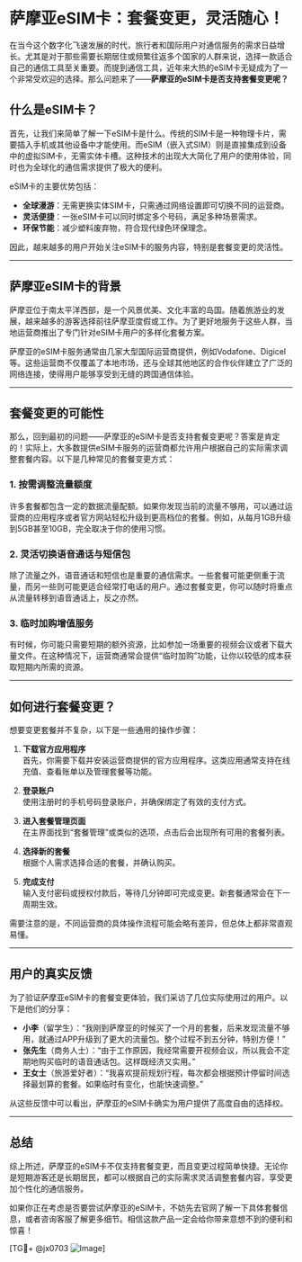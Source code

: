# 萨摩亚eSIM卡：套餐变更，灵活随心！

在当今这个数字化飞速发展的时代，旅行者和国际用户对通信服务的需求日益增长。尤其是对于那些需要长期居住或频繁往返多个国家的人群来说，选择一款适合自己的通信工具至关重要。而提到通信工具，近年来大热的eSIM卡无疑成为了一个非常受欢迎的选择。那么问题来了——**萨摩亚的eSIM卡是否支持套餐变更呢？**

## 什么是eSIM卡？

首先，让我们来简单了解一下eSIM卡是什么。传统的SIM卡是一种物理卡片，需要插入手机或其他设备中才能使用。而eSIM（嵌入式SIM）则是直接集成到设备中的虚拟SIM卡，无需实体卡槽。这种技术的出现大大简化了用户的使用体验，同时也为全球化的通信需求提供了极大的便利。

eSIM卡的主要优势包括：

- **全球漫游**：无需更换实体SIM卡，只需通过网络设置即可切换不同的运营商。
- **灵活便捷**：一张eSIM卡可以同时绑定多个号码，满足多种场景需求。
- **环保节能**：减少塑料废弃物，符合现代绿色环保理念。

因此，越来越多的用户开始关注eSIM卡的服务内容，特别是套餐变更的灵活性。

---

## 萨摩亚eSIM卡的背景

萨摩亚位于南太平洋西部，是一个风景优美、文化丰富的岛国。随着旅游业的发展，越来越多的游客选择前往萨摩亚度假或工作。为了更好地服务于这些人群，当地运营商推出了专门针对eSIM卡用户的多样化套餐方案。

萨摩亚的eSIM卡服务通常由几家大型国际运营商提供，例如Vodafone、Digicel等。这些运营商不仅覆盖了本地市场，还与全球其他地区的合作伙伴建立了广泛的网络连接，使得用户能够享受到无缝的跨国通信体验。

---

## 套餐变更的可能性

那么，回到最初的问题——萨摩亚的eSIM卡是否支持套餐变更呢？答案是肯定的！实际上，大多数提供eSIM卡服务的运营商都允许用户根据自己的实际需求调整套餐内容。以下是几种常见的套餐变更方式：

### 1. **按需调整流量额度**
许多套餐都包含一定的数据流量配额。如果你发现当前的流量不够用，可以通过运营商的应用程序或者官方网站轻松升级到更高档位的套餐。例如，从每月1GB升级到5GB甚至10GB，完全取决于你的使用习惯。

### 2. **灵活切换语音通话与短信包**
除了流量之外，语音通话和短信也是重要的通信需求。一些套餐可能更侧重于流量，而另一些则可能更适合经常打电话的用户。通过套餐变更，你可以随时将重点从流量转移到语音通话上，反之亦然。

### 3. **临时加购增值服务**
有时候，你可能只需要短期的额外资源，比如参加一场重要的视频会议或者下载大量文件。在这种情况下，运营商通常会提供“临时加购”功能，让你以较低的成本获取短期内所需的资源。

---

## 如何进行套餐变更？

想要变更套餐并不复杂，以下是一些通用的操作步骤：

1. **下载官方应用程序**  
   首先，你需要下载并安装运营商提供的官方应用程序。这类应用通常支持在线充值、查看账单以及管理套餐等功能。

2. **登录账户**  
   使用注册时的手机号码登录账户，并确保绑定了有效的支付方式。

3. **进入套餐管理页面**  
   在主界面找到“套餐管理”或类似的选项，点击后会出现所有可用的套餐列表。

4. **选择新的套餐**  
   根据个人需求选择合适的套餐，并确认购买。

5. **完成支付**  
   输入支付密码或授权付款后，等待几分钟即可完成变更。新套餐通常会在下一周期生效。

需要注意的是，不同运营商的具体操作流程可能会略有差异，但总体上都非常直观易懂。

---

## 用户的真实反馈

为了验证萨摩亚eSIM卡的套餐变更体验，我们采访了几位实际使用过的用户。以下是他们的分享：

- **小李**（留学生）：“我刚到萨摩亚的时候买了一个月的套餐，后来发现流量不够用，就通过APP升级到了更大的流量包。整个过程不到五分钟，特别方便！”
- **张先生**（商务人士）：“由于工作原因，我经常需要开视频会议，所以我会不定期地购买临时的语音通话包。这样既经济又实用。”
- **王女士**（旅游爱好者）：“我喜欢提前规划行程，每次都会根据预计停留时间选择最划算的套餐。如果临时有变化，也能快速调整。”

从这些反馈中可以看出，萨摩亚的eSIM卡确实为用户提供了高度自由的选择权。

---

## 总结

综上所述，萨摩亚的eSIM卡不仅支持套餐变更，而且变更过程简单快捷。无论你是短期游客还是长期居民，都可以根据自己的实际需求灵活调整套餐内容，享受更加个性化的通信服务。

如果你正在考虑是否要尝试萨摩亚的eSIM卡，不妨先去官网了解一下具体套餐信息，或者咨询客服了解更多细节。相信这款产品一定会给你带来意想不到的便利和惊喜！

[TG💪+ @jx0703 ![Image](https://github.com/user-attachments/assets/dbca1d08-cadb-493c-b0ec-ad6f7a83f270)]